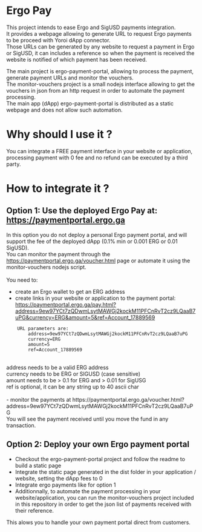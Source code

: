 # Ergo Pay

This project intends to ease Ergo and SigUSD payments integration.<br/>
It provides a webpage allowing to generate URL to request Ergo payments to be proceed with Yoroi dApp connector.<br/>
Those URLs can be generated by any website to request a payment in Ergo or SigUSD, it can includes a reference so when the payment is received the website is notified of which payment has been received.<br/>

The main project is ergo-payment-portal, allowing to process the payment, generate payment URLs and monitor the vouchers.<br/>
The monitor-vouchers project is a small nodejs interface allowing to get the vouchers in json from an http request in order to automate the payment processing.<br/>
The main app (dApp) ergo-payment-portal is distributed as a static webpage and does not allow such automation.<br/>

# Why should I use it ?

You can integrate a FREE payment interface in your website or application, processing payment with 0 fee and no refund can be executed by a third party.

# How to integrate it ?

## Option 1: Use the deployed Ergo Pay at: https://paymentportal.ergo.ga

In this option you do not deploy a personal Ergo payment portal, and will support the fee of the deployed dApp (0.1% min or 0.001 ERG or 0.01 SigUSD).<br/>
You can monitor the payment through the https://paymentportal.ergo.ga/voucher.html page or automate it using the monitor-vouchers nodejs script.<br/>
<br/>
You need to:<br/>
  - create an Ergo wallet to get an ERG address<br/>
  - create links in your website or application to the payment portal:<br/>
  https://paymentportal.ergo.ga/pay.html?address=9ew97YCt7zQDwmLsytMAWGj2kockM11PFCnRvT2cz9LQaaB7uPG&currency=ERG&amount=5&ref=Account_17889569<br/>
```
    URL parameters are:
        address=9ew97YCt7zQDwmLsytMAWGj2kockM11PFCnRvT2cz9LQaaB7uPG
        currency=ERG
        amount=5
        ref=Account_17889569
```
<br/>
address needs to be a valid ERG address<br/>
currency needs to be ERG or SIGUSD (case sensitive)<br/>
amount needs to be > 0.1 for ERG and > 0.01 for SigUSG<br/>
ref is optional, it can be any string up to 40 ascii char<br/>
<br/>
  - monitor the payments at https://paymentportal.ergo.ga/voucher.html?address=9ew97YCt7zQDwmLsytMAWGj2kockM11PFCnRvT2cz9LQaaB7uPG<br/>
    You will see the payment received until you move the fund in any transaction.
    
## Option 2: Deploy your own Ergo payment portal

- Checkout the ergo-payment-portal project and follow the readme to build a static page
- Integrate the static page generated in the dist folder in your application / website, setting the dApp fees to 0
- Integrate ergo payments like for option 1
- Additionnally, to automate the payment processing in your website/application, you can run the monitor-vouchers project included in this repository in order to get the json list of payments received with their reference.

This alows you to handle your own payment portal direct from customers.


